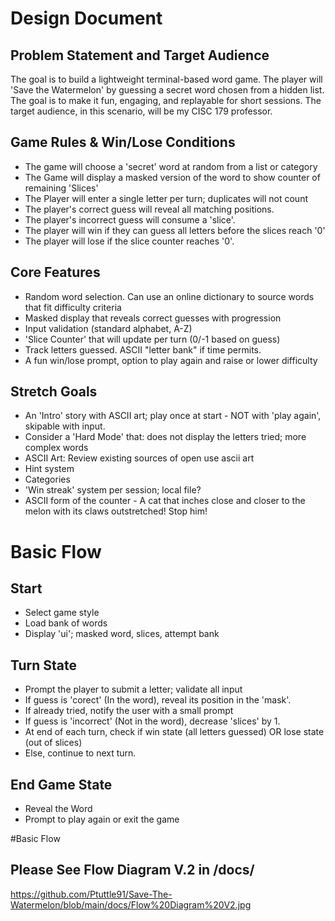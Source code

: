 # Design Document

## Problem Statement and Target Audience

The goal is to build a lightweight terminal-based word game. The player will 'Save the Watermelon' by guessing a secret word chosen from a hidden list. The goal is to make it fun, engaging, and replayable for short sessions. The target audience, in this scenario, will be my CISC 179 professor. 

## Game Rules & Win/Lose Conditions

* The game will choose a 'secret' word at random from a list or category
* The Game will display a masked version of the word to show counter of remaining 'Slices'
* The Player will enter a single letter per turn; duplicates will not count
* The player's correct guess will reveal all matching positions.
* The player's incorrect guess will consume a 'slice'.
* The player will win if they can guess all letters before the slices reach '0'
* The player will lose if the slice counter reaches '0'. 

## Core Features

* Random word selection. Can use an online dictionary to source words that fit difficulty criteria
* Masked display that reveals correct guesses with progression
* Input validation (standard alphabet, A-Z)
* 'Slice Counter' that will update per turn (0/-1 based on guess)
* Track letters guessed. ASCII "letter bank" if time permits.
* A fun win/lose prompt, option to play again and raise or lower difficulty

## Stretch Goals
* An 'Intro' story with ASCII art; play once at start - NOT with 'play again', skipable with input.
* Consider a 'Hard Mode' that: does not display the letters tried; more complex words
* ASCII Art: Review existing sources of open use ascii art
* Hint system
* Categories
* 'Win streak' system per session; local file?
* ASCII form of the counter - A cat that inches close and closer to the melon with its claws outstretched! Stop him!

# Basic Flow
## Start
* Select game style
* Load bank of words
* Display 'ui'; masked word, slices, attempt bank

## Turn State
* Prompt the player to submit a letter; validate all input
* If guess is 'corect' (In the word), reveal its position in the 'mask'.
* If already tried, notify the user with a small prompt
* If guess is 'incorrect' (Not in the word), decrease 'slices' by 1.
* At end of each turn, check if win state (all letters guessed) OR lose state (out of slices)
* Else, continue to next turn.

## End Game State
* Reveal the Word
* Prompt to play again or exit the game

#Basic Flow
## Please See Flow Diagram V.2 in /docs/
https://github.com/Ptuttle91/Save-The-Watermelon/blob/main/docs/Flow%20Diagram%20V2.jpg


